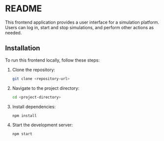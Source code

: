 # README

This frontend application provides a user interface for a simulation platform. Users can log in, start and stop simulations, and perform other actions as needed.

## Installation

To run this frontend locally, follow these steps:

1. Clone the repository:

   ```bash
   git clone <repository-url>
2. Navigate to the project directory:
    ```bash
    cd <project-directory>
3. Install dependencies:
    ```bash
    npm install
4. Start the development server:
    ```bash
    npm start


